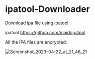 # ipatool-Downloader
Download ipa file using ipatool.

ipatool
https://github.com/majd/ipatool

All the IPA files are encrypted.


![Screenshot_2023-04-22_at_21_46_21](https://user-images.githubusercontent.com/19837509/233785842-e5159df4-99d4-4ed0-b911-f07b13f94801.jpg)
